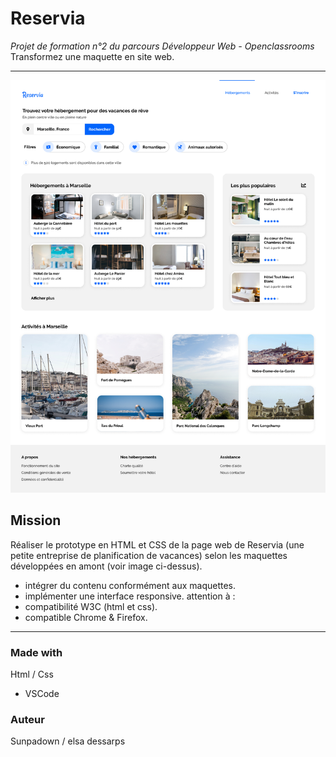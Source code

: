 # Reservia

*Projet de formation n°2 du parcours Développeur Web - Openclassrooms*
Transformez une maquette en site web.

***

![maquette Desktop de Reservia](/img/maquette_desktop.png "maquette desktop.")

## Mission

Réaliser le prototype en HTML et CSS de la page web de Reservia (une petite entreprise de planification de vacances) selon les maquettes développées en amont (voir image ci-dessus).


* intégrer du contenu conformément aux maquettes.
* implémenter une interface responsive.
attention à : 
* compatibilité W3C (html et css).
* compatible Chrome & Firefox.

***

### Made with

Html / Css 

* VSCode

### Auteur
Sunpadown / elsa dessarps
